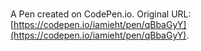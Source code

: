 # 

A Pen created on CodePen.io. Original URL: [https://codepen.io/iamieht/pen/qBbaGyY](https://codepen.io/iamieht/pen/qBbaGyY).


